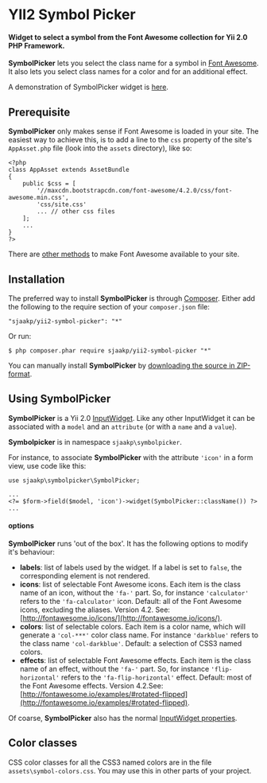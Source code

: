 YII2 Symbol Picker
==================

#### Widget to select a symbol from the Font Awesome collection for Yii 2.0 PHP Framework. ####

**SymbolPicker** lets you select the class name for a symbol in [Font Awesome](http://fontawesome.io/). It also lets you select class names for a color and for an additional effect.

A demonstration of SymbolPicker widget is [here](http://www.sjaakpriester.nl/software/symbolpicker).

## Prerequisite ##

**SymbolPicker** only makes sense if Font Awesome is loaded in your site. The easiest way to achieve this, is to add a line to the `css` property of the site's `AppAsset.php` file (look into the `assets` directory), like so:

    <?php
	class AppAsset extends AssetBundle
	{
	    public $css = [
        	'//maxcdn.bootstrapcdn.com/font-awesome/4.2.0/css/font-awesome.min.css',
        	'css/site.css'
			...	// other css files
    	];
		...	
	}
	?>

There are [other methods](http://fontawesome.io/get-started/) to make Font Awesome available to your site. 

## Installation ##

The preferred way to install **SymbolPicker** is through [Composer](https://getcomposer.org/). Either add the following to the require section of your `composer.json` file:

`"sjaakp/yii2-symbol-picker": "*"` 

Or run:

`$ php composer.phar require sjaakp/yii2-symbol-picker "*"` 

You can manually install **SymbolPicker** by [downloading the source in ZIP-format](https://github.com/sjaakp/yii2-symbol-picker/archive/master.zip).

## Using SymbolPicker ##

**SymbolPicker** is a Yii 2.0 [InputWidget](http://www.yiiframework.com/doc-2.0/yii-widgets-inputwidget.html). Like any other InputWidget it can be associated with a `model` and an `attribute` (or with a `name` and a `value`).

**Symbolpicker** is in namespace `sjaakp\symbolpicker`.

For instance, to associate **SymbolPicker** with the attribute `'icon'` in a form view, use code like this:

    use sjaakp\symbolpicker\SymbolPicker;
        
	...
	<?= $form->field($model, 'icon')->widget(SymbolPicker::className()) ?>
	...

#### options ####

**SymbolPicker** runs 'out of the box'. It has the following options to modify it's behaviour:

- **labels**: list of labels used by the widget. If a label is set to `false`, the corresponding element is not rendered.
- **icons**: list of selectable Font Awesome icons. Each item is the class name of an icon, without the `'fa-'` part. So, for instance `'calculator'` refers to the `'fa-calculator'` icon. Default: all of the Font Awesome icons, excluding the aliases. Version 4.2. See: [http://fontawesome.io/icons/](http://fontawesome.io/icons/).
- **colors**: list of selectable colors. Each item is a color name, which will generate a `'col-***'` color class name. For instance `'darkblue'` refers to the class name `'col-darkblue'`. Default: a selection of CSS3 named colors.
- **effects**: list of selectable Font Awesome effects. Each item is the class name of an effect, without the `'fa-'` part. So, for instance `'flip-horizontal'` refers to the `'fa-flip-horizontal'` effect. Default: most of the Font Awesome effects. Version 4.2.See: [http://fontawesome.io/examples/#rotated-flipped](http://fontawesome.io/examples/#rotated-flipped).

Of coarse, **SymbolPicker** also has the normal [InputWidget properties](http://www.yiiframework.com/doc-2.0/yii-widgets-inputwidget.html).

## Color classes ##

CSS color classes for all the CSS3 named colors are in the file `assets\symbol-colors.css`. You may use this in other parts of your project.
